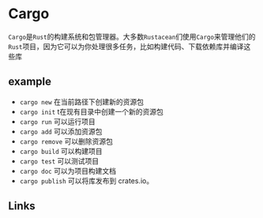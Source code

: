 # Cargo

`Cargo`是`Rust`的构建系统和包管理器。大多数`Rustacean`们使用`Cargo`来管理他们的`Rust`项目，因为它可以为你处理很多任务，比如构建代码、下载依赖库并编译这些库

## example

- `cargo new` 在当前路径下创建新的资源包
- `cargo init` t在现有目录中创建一个新的资源包
- `cargo run` 可以运行项目
- `cargo add` 可以添加资源包
- `cargo remove` 可以删除资源包
- `cargo build` 可以构建项目
- `cargo test` 可以测试项目
- `cargo doc` 可以为项目构建文档
- `cargo publish` 可以将库发布到 crates.io。

## Links
